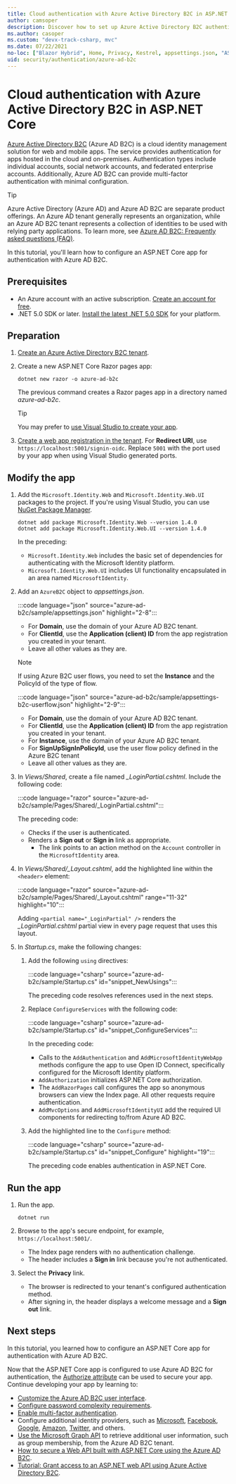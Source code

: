```yaml
---
title: Cloud authentication with Azure Active Directory B2C in ASP.NET Core
author: camsoper
description: Discover how to set up Azure Active Directory B2C authentication with ASP.NET Core.
ms.author: casoper
ms.custom: "devx-track-csharp, mvc"
ms.date: 07/22/2021
no-loc: ["Blazor Hybrid", Home, Privacy, Kestrel, appsettings.json, "ASP.NET Core Identity", cookie, Cookie, Blazor, "Blazor Server", "Blazor WebAssembly", "Identity", "Let's Encrypt", Razor, SignalR]
uid: security/authentication/azure-ad-b2c
---
```

# Cloud authentication with Azure Active Directory B2C in ASP.NET Core

[Azure Active Directory B2C](/azure/active-directory-b2c/active-directory-b2c-overview) (Azure AD B2C) is a cloud identity management solution for web and mobile apps. The service provides authentication for apps hosted in the cloud and on-premises. Authentication types include individual accounts, social network accounts, and federated enterprise accounts. Additionally, Azure AD B2C can provide multi-factor authentication with minimal configuration.

> [!TIP]
> Azure Active Directory (Azure AD) and Azure AD B2C are separate product offerings. An Azure AD tenant generally represents an organization, while an Azure AD B2C tenant represents a collection of identities to be used with relying party applications. To learn more, see [Azure AD B2C: Frequently asked questions (FAQ)](/azure/active-directory-b2c/active-directory-b2c-faqs).

In this tutorial, you'll learn how to configure an ASP.NET Core app for authentication with Azure AD B2C.

## Prerequisites


- An Azure account with an active subscription. [Create an account for free](https://azure.microsoft.com/free/dotnet).
- .NET 5.0 SDK or later. [Install the latest .NET 5.0 SDK](https://dotnet.microsoft.com/download/dotnet/5.0) for your platform.

## Preparation

1. [Create an Azure Active Directory B2C tenant](/azure/active-directory-b2c/tutorial-create-tenant).
1. Create a new ASP.NET Core Razor pages app:
    
    ```dotnetcli
    dotnet new razor -o azure-ad-b2c
    ```
    
    The previous command creates a Razor pages app in a directory named *azure-ad-b2c*. 
    
    > [!TIP]
    > You may prefer to [use Visual Studio to create your app](/visualstudio/ide/quickstart-aspnet-core).

1. [Create a web app registration in the tenant](/azure/active-directory-b2c/tutorial-register-applications#register-a-web-application). For **Redirect URI**, use `https://localhost:5001/signin-oidc`.  Replace `5001` with the port used by your app when using Visual Studio generated ports.
 
## Modify the app

1. Add the `Microsoft.Identity.Web` and `Microsoft.Identity.Web.UI` packages to the project. If you're using Visual Studio, you can use [NuGet Package Manager](/nuget/consume-packages/install-use-packages-visual-studio).

    ```dotnetcli
    dotnet add package Microsoft.Identity.Web --version 1.4.0 
    dotnet add package Microsoft.Identity.Web.UI --version 1.4.0
    ```
    
    In the preceding:

    - `Microsoft.Identity.Web` includes the basic set of dependencies for authenticating with the Microsoft Identity platform.
    - `Microsoft.Identity.Web.UI` includes UI functionality encapsulated in an area named `MicrosoftIdentity`.

1. Add an `AzureB2C` object to *appsettings.json*.

    :::code language="json" source="azure-ad-b2c/sample/appsettings.json" highlight="2-8":::

    - For **Domain**, use the domain of your Azure AD B2C tenant.
    - For **ClientId**, use the **Application (client) ID** from the app registration you created in your tenant.
    - Leave all other values as they are.
 
    > [!NOTE]
    > If using Azure B2C user flows, you need to set the **Instance** and the PolicyId of the type of flow.

    :::code language="json" source="azure-ad-b2c/sample/appsettings-b2c-userflow.json" highlight="2-9":::

    - For **Domain**, use the domain of your Azure AD B2C tenant.
    - For **ClientId**, use the **Application (client) ID** from the app registration you created in your tenant.
    - For **Instance**, use the domain of your Azure AD B2C tenant.
    - For **SignUpSignInPolicyId**, use the user flow policy defined in the Azure B2C tenant
    - Leave all other values as they are.
	
1. In *Views/Shared*, create a file named *_LoginPartial.cshtml*. Include the following code:

    :::code language="razor" source="azure-ad-b2c/sample/Pages/Shared/_LoginPartial.cshtml":::    

    The preceding code:

    - Checks if the user is authenticated.
    - Renders a **Sign out** or **Sign in** link as appropriate.
        - The link points to an action method on the `Account` controller in the `MicrosoftIdentity` area.

1. In *Views/Shared/_Layout.cshtml*, add the highlighted line within the `<header>` element:

    :::code language="razor" source="azure-ad-b2c/sample/Pages/Shared/_Layout.cshtml" range="11-32" highlight="10":::
 
    Adding `<partial name="_LoginPartial" />` renders the *_LoginPartial.cshtml* partial view in every page request that uses this layout.

1. In *Startup.cs*, make the following changes:

    1. Add the following `using` directives:
    
        :::code language="csharp" source="azure-ad-b2c/sample/Startup.cs" id="snippet_NewUsings":::

        The preceding code resolves references used in the next steps.

    1. Replace `ConfigureServices` with the following code:
        
        :::code language="csharp" source="azure-ad-b2c/sample/Startup.cs" id="snippet_ConfigureServices":::

        In the preceding code:

        - Calls to the `AddAuthentication` and `AddMicrosoftIdentityWebApp` methods configure the app to use Open ID Connect, specifically configured for the Microsoft Identity platform.
        - `AddAuthorization` initializes ASP.NET Core authorization.
        - The `AddRazorPages` call configures the app so anonymous browsers can view the Index page. All other requests require authentication.
        - `AddMvcOptions` and `AddMicrosoftIdentityUI` add the required UI components for redirecting to/from Azure AD B2C.
    
    1. Add the highlighted line to the `Configure` method:
        
        :::code language="csharp" source="azure-ad-b2c/sample/Startup.cs" id="snippet_Configure" highlight="19":::

        The preceding code enables authentication in ASP.NET Core.

## Run the app

1. Run the app.
    
    ```dotnetcli
    dotnet run
    ```

1. Browse to the app's secure endpoint, for example, `https://localhost:5001/`.
    - The Index page renders with no authentication challenge.
    - The header includes a **Sign in** link because you're not authenticated.

1. Select the **Privacy** link.
    - The browser is redirected to your tenant's configured authentication method.
    - After signing in, the header displays a welcome message and a **Sign out** link.

## Next steps

In this tutorial, you learned how to configure an ASP.NET Core app for authentication with Azure AD B2C.

Now that the ASP.NET Core app is configured to use Azure AD B2C for authentication, the [Authorize attribute](xref:security/authorization/simple) can be used to secure your app. Continue developing your app by learning to:

* [Customize the Azure AD B2C user interface](/azure/active-directory-b2c/active-directory-b2c-reference-ui-customization).
* [Configure password complexity requirements](/azure/active-directory-b2c/active-directory-b2c-reference-password-complexity).
* [Enable multi-factor authentication](/azure/active-directory-b2c/active-directory-b2c-reference-mfa).
* Configure additional identity providers, such as [Microsoft](/azure/active-directory-b2c/active-directory-b2c-setup-msa-app), [Facebook](/azure/active-directory-b2c/active-directory-b2c-setup-fb-app), [Google](/azure/active-directory-b2c/active-directory-b2c-setup-goog-app), [Amazon](/azure/active-directory-b2c/active-directory-b2c-setup-amzn-app), [Twitter](/azure/active-directory-b2c/active-directory-b2c-setup-twitter-app), and others.
* [Use the Microsoft Graph API](/azure/active-directory-b2c/microsoft-graph-operations) to retrieve additional user information, such as group membership, from the Azure AD B2C tenant.
* [How to secure a Web API built with ASP.NET Core using the Azure AD B2C](https://github.com/Azure-Samples/active-directory-aspnetcore-webapp-openidconnect-v2/tree/master/4-WebApp-your-API/4-2-B2C).
* [Tutorial: Grant access to an ASP.NET web API using Azure Active Directory B2C](/azure/active-directory-b2c/tutorial-web-api-dotnet).
